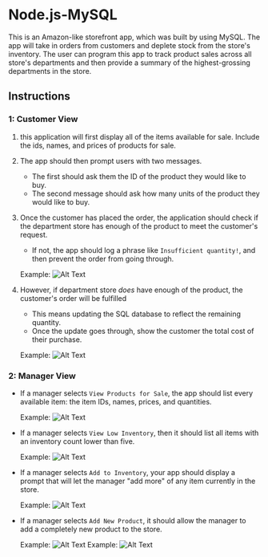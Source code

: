 # Node.js-MySQL

This is an Amazon-like storefront app, which was built by using MySQL. The app will take in orders from customers and deplete stock from the store's inventory. The user can program this app to track product sales across all store's departments and then provide a summary of the highest-grossing departments in the store.


## Instructions

### 1: Customer View

1. this application will first display all of the items available for sale. Include the ids, names, and prices of products for sale.

2. The app should then prompt users with two messages.

    * The first should ask them the ID of the product they would like to buy.
    * The second message should ask how many units of the product they would like to buy.

3. Once the customer has placed the order, the application should check if the department store has enough of the product to meet the customer's request.

   * If not, the app should log a phrase like `Insufficient quantity!`, and then prevent the order from going through.

   Example: ![Alt Text](/images/customer2.gif)

4. However, if department store _does_ have enough of the product, the customer's order will be fulfilled

   * This means updating the SQL database to reflect the remaining quantity.
   * Once the update goes through, show the customer the total cost of their purchase.

   Example: ![Alt Text](/images/customer1.gif)

### 2: Manager View

* If a manager selects `View Products for Sale`, the app should list every available item: the item IDs, names, prices, and quantities.

   Example: ![Alt Text](/images/manager_view_products.gif)

* If a manager selects `View Low Inventory`, then it should list all items with an inventory count lower than five.

   Example: ![Alt Text](/images/manager_view_low.gif)

* If a manager selects `Add to Inventory`, your app should display a prompt that will let the manager "add more" of any item currently in the store.

   Example: ![Alt Text](/images/manager_view_add_inv.gif)

* If a manager selects `Add New Product`, it should allow the manager to add a completely new product to the store.

   Example: ![Alt Text](/images/manager_add_new1.gif)
   Example: ![Alt Text](/images/manager_add_new2.gif)

